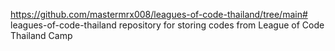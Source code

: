 https://github.com/mastermrx008/leagues-of-code-thailand/tree/main# leagues-of-code-thailand
repository for storing codes from League of Code Thailand Camp
